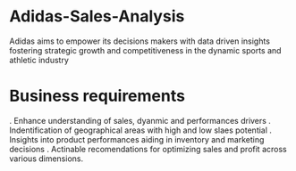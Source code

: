 # Adidas-Sales-Analysis
Adidas aims to empower its decisions makers with data driven insights fostering strategic growth and competitiveness in the dynamic sports and athletic industry
# Business requirements
. Enhance understanding of sales, dyanmic and performances drivers
. Indentification of geographical areas with high and low slaes potential
. Insights into product performances aiding in inventory and marketing decisions
. Actinable recomendations for optimizing sales and profit across various dimensions.
